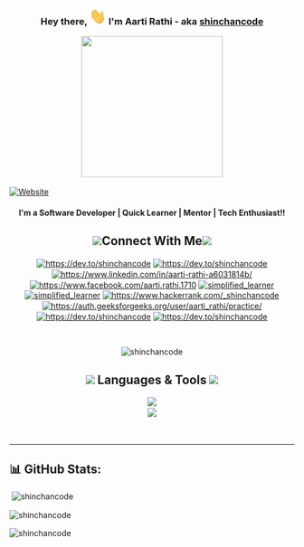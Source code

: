 <h3 align="center">Hey there, <img src="https://github.com/ABSphreak/ABSphreak/blob/master/gifs/Hi.gif" width="30px"height="30px"> I'm Aarti Rathi - aka <a href="https://shinchancode.github.io/3d-react-portfolio/">shinchancode<a></h3>
<p align="center">
<img src="https://github.com/shinchancode/shinchancode/blob/main/Aarti%20Rathi.jpg" width="250" height="250" border-radius="50%"/>
</p>

[![Website](https://img.shields.io/website?style=for-the-badge&up_message=Aarti%20Rathi&url=https%3A%2F%2Fshinchancode.github.io/React-Portfolio%2F)](https://shinchancode.github.io/3d-react-portfolio/)

<h4 align="center" >I'm a Software Developer | Quick Learner | Mentor | Tech Enthusiast!!</h4> 

<h2 align="center"> <img src="https://raw.githubusercontent.com/ShahriarShafin/ShahriarShafin/main/Assets/handshake.gif" width="50"/>Connect With Me<img src="https://raw.githubusercontent.com/ShahriarShafin/ShahriarShafin/main/Assets/handshake.gif" width="50"/> </h2>

<p align="center">
<a href="https://shinchancode.github.io/3d-react-portfolio/" target="blank"><img align="center" src="https://img.icons8.com/?size=512&id=n9d0Hm43JCPK&format=png" alt="https://dev.to/shinchancode" height="30" width="40" /></a>
<a href="https://dev.to/shinchancode" target="blank"><img align="center" src="https://img.icons8.com/windows/32/228BE6/dev.png" alt="https://dev.to/shinchancode" height="30" width="40" /></a>
<a href="https://www.linkedin.com/in/aarti-rathi-a6031814b/" target="blank"><img align="center" src="https://raw.githubusercontent.com/rahuldkjain/github-profile-readme-generator/master/src/images/icons/Social/linked-in-alt.svg" alt="https://www.linkedin.com/in/aarti-rathi-a6031814b/" height="30" width="40" /></a>
<a href="https://www.facebook.com/aarti.rathi.1710" target="blank"><img align="center" src="https://raw.githubusercontent.com/rahuldkjain/github-profile-readme-generator/master/src/images/icons/Social/facebook.svg" alt="https://www.facebook.com/aarti.rathi.1710" height="30" width="40" /></a>
<a href="https://www.instagram.com/aarti.rathiii" target="blank"><img align="center" src="https://raw.githubusercontent.com/rahuldkjain/github-profile-readme-generator/master/src/images/icons/Social/instagram.svg" alt="simplified_learner" height="30" width="40" /></a>
<a href="https://api.whatsapp.com/send/?phone=917040031669&text&app_absent=0&lang=en" target="blank"><img align="center" src="https://raw.githubusercontent.com/rahuldkjain/github-profile-readme-generator/master/src/images/icons/Social/whatsapp.svg" alt="simplified_learner" height="30" width="40" /></a>
<a href="https://www.hackerrank.com/_shinchancode" target="blank"><img align="center" src="https://raw.githubusercontent.com/rahuldkjain/github-profile-readme-generator/master/src/images/icons/Social/hackerrank.svg" alt="https://www.hackerrank.com/_shinchancode" height="30" width="40" /></a>
<a href="https://auth.geeksforgeeks.org/user/aarti_rathi/practice/" target="blank"><img align="center" src="https://raw.githubusercontent.com/rahuldkjain/github-profile-readme-generator/master/src/images/icons/Social/geeks-for-geeks.svg" alt="https://auth.geeksforgeeks.org/user/aarti_rathi/practice/" height="30" width="40" /></a>
<a href="https://run.qwiklabs.com/public_profiles/16278e95-4b35-4156-81d0-62e42cdc9c7d" target="blank"><img align="center" src="https://img.icons8.com/?size=512&id=9J37goKb44e7&format=png" alt="https://dev.to/shinchancode" height="30" width="40" /></a>
<a href="https://github.com/shinchancode" target="blank"><img align="center" src="https://img.icons8.com/ios-filled/50/FD7E14/github.png" alt="https://dev.to/shinchancode" height="30" width="40" /></a>
</p>
<br>
<p align="center"> <img height="25px" src="https://komarev.com/ghpvc/?username=shinchancode&label=Profile%20views&color=0e75b6&style=flat" alt="shinchancode" /> </p>

<h2 align="center"><img src="https://camo.githubusercontent.com/beb64ff21c883e318e4f5db5231c2ba4175705bea1c9249e82a41ab375db4f75/68747470733a2f2f6d65646961322e67697068792e636f6d2f6d656469612f51737347456d706b79454f684243623765312f67697068792e6769663f6369643d656366303565343761306e336769316266716e74716d6f62386739616964316f796a327772336473336d67373030626c267269643d67697068792e676966" width="25px" /> Languages & Tools <img src="https://camo.githubusercontent.com/beb64ff21c883e318e4f5db5231c2ba4175705bea1c9249e82a41ab375db4f75/68747470733a2f2f6d65646961322e67697068792e636f6d2f6d656469612f51737347456d706b79454f684243623765312f67697068792e6769663f6369643d656366303565343761306e336769316266716e74716d6f62386739616964316f796a327772336473336d67373030626c267269643d67697068792e676966" width="25px" /></h2>
<p align="center">
    <img src="https://skillicons.dev/icons?i=c,cpp,py,java,kotlin,html,css,js,bootstrap,nodejs,django,flask,git,firebase,react" />
  <br>
    <img src="https://skillicons.dev/icons?i=mysql,angular,bash,figma,vscode,ts,aws,gcp,mongodb,pug" />
</p><br>
<hr>

## 📊 GitHub Stats:

<p>&nbsp;<img align="center" src="https://github-readme-stats.vercel.app/api?username=shinchancode&theme=merko&hide_border=false&include_all_commits=true&count_private=true&show_icons=true&locale=en" alt="shinchancode" /></p>
<p><img align="center" src="https://github-readme-stats.vercel.app/api/top-langs?username=shinchancode&theme=merko&hide_border=false&show_icons=true&locale=en&layout=compact" alt="shinchancode" /></p>
<p><img align="center" src="https://github-readme-streak-stats.herokuapp.com/?user=shinchancode&theme=merko&hide_border=false&include_all_commits=true&count_private=true&layout=compact" alt="shinchancode" /></p>

[website]: https://shinchancode.github.io/3d-react-portfolio/
[twitter]: https://twitter.com/codeshinchan

